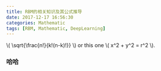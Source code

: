 ```yaml
---
title: RBM的相关知识及其公式推导
date: 2017-12-17 16:56:30
categories: Mathematic
tags: [RBM, Mathematic, DeepLearning]
---
```

\\( \sqrt{\frac{n!}{k!(n-k)!}} \\) or
this one \\( x^2 + y^2 = r^2 \\).

<!--more-->

### 哈哈
